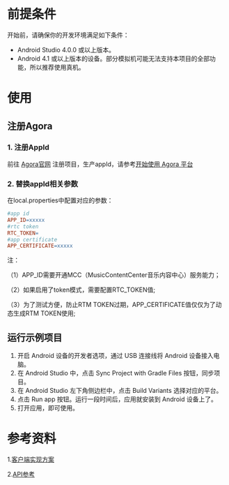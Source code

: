 # 前提条件

开始前，请确保你的开发环境满足如下条件：

- Android Studio 4.0.0 或以上版本。
- Android 4.1 或以上版本的设备。部分模拟机可能无法支持本项目的全部功能，所以推荐使用真机。

# 使用

## 注册Agora

### 1. 注册AppId

前往 [Agora官网](https://console.agora.io/)
注册项目，生产appId，请参考[开始使用 Agora 平台](https://docs.agora.io/cn/Agora%20Platform/get_appid_token?platform=All%20Platforms)

### 2. 替换appId相关参数

在local.properties中配置对应的参数：

```mk
#app id
APP_ID=xxxxx
#rtc token
RTC_TOKEN=
#app certificate
APP_CERTIFICATE=xxxxx
```

注：

（1）APP_ID需要开通MCC（MusicContentCenter音乐内容中心）服务能力；

（2）如果启用了token模式，需要配置RTC_TOKEN值;

（3）为了测试方便，防止RTM TOKEN过期，APP_CERTIFICATE值仅仅为了动态生成RTM TOKEN使用;


## 运行示例项目

1. 开启 Android 设备的开发者选项，通过 USB 连接线将 Android 设备接入电脑。
2. 在 Android Studio 中，点击 Sync Project with Gradle Files 按钮，同步项目。
3. 在 Android Studio 左下角侧边栏中，点击 Build Variants 选择对应的平台。
4. 点击 Run app 按钮。运行一段时间后，应用就安装到 Android 设备上了。
5. 打开应用，即可使用。

# 参考资料

1.[客户端实现方案](https://docs.agora.io/cn/online-ktv/chorus_client_android?platform=Android)

2.[API参考](https://docs.agora.io/cn/online-ktv/ktv_api_android?platform=Android)